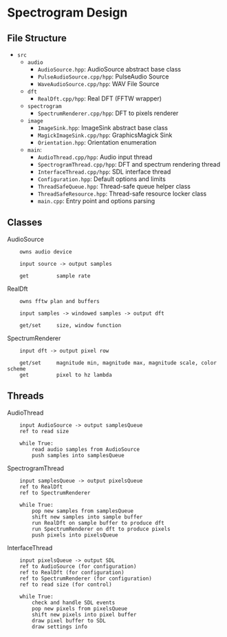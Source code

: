 # Spectrogram Design

## File Structure

* `src`
    * `audio`
        * `AudioSource.hpp`: AudioSource abstract base class
        * `PulseAudioSource.cpp/hpp`: PulseAudio Source
        * `WaveAudioSource.cpp/hpp`: WAV File Source
    * `dft`
        * `RealDft.cpp/hpp`: Real DFT (FFTW wrapper)
    * `spectrogram`
        * `SpectrumRenderer.cpp/hpp`: DFT to pixels renderer
    * `image`
        * `ImageSink.hpp`: ImageSink abstract base class
        * `MagickImageSink.cpp/hpp`: GraphicsMagick Sink
        * `Orientation.hpp`: Orientation enumeration
    * `main`:
        * `AudioThread.cpp/hpp`: Audio input thread
        * `SpectrogramThread.cpp/hpp`: DFT and spectrum rendering thread
        * `InterfaceThread.cpp/hpp`: SDL interface thread
        * `Configuration.hpp`: Default options and limits
        * `ThreadSafeQueue.hpp`: Thread-safe queue helper class
        * `ThreadSafeResource.hpp`: Thread-safe resource locker class
        * `main.cpp`: Entry point and options parsing

## Classes

AudioSource

```
    owns audio device

    input source -> output samples

    get         sample rate
```

RealDft

```
    owns fftw plan and buffers

    input samples -> windowed samples -> output dft

    get/set     size, window function
```

SpectrumRenderer

```
    input dft -> output pixel row

    get/set     magnitude min, magnitude max, magnitude scale, color scheme
    get         pixel to hz lambda
```


## Threads

AudioThread

```
    input AudioSource -> output samplesQueue
    ref to read size

    while True:
        read audio samples from AudioSource
        push samples into samplesQueue
```

SpectrogramThread

```
    input samplesQueue -> output pixelsQueue
    ref to RealDft
    ref to SpectrumRenderer

    while True:
        pop new samples from samplesQueue
        shift new samples into sample buffer
        run RealDft on sample buffer to produce dft
        run SpectrumRenderer on dft to produce pixels
        push pixels into pixelsQueue
```

InterfaceThread

```
    input pixelsQueue -> output SDL
    ref to AudioSource (for configuration)
    ref to RealDft (for configuration)
    ref to SpectrumRenderer (for configuration)
    ref to read size (for control)

    while True:
        check and handle SDL events
        pop new pixels from pixelsQueue
        shift new pixels into pixel buffer
        draw pixel buffer to SDL
        draw settings info
```


